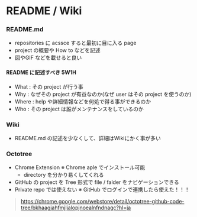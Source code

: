 # README / Wiki
### README.md
- repositories に acssce すると最初に目に入る page
- project の概要や How to などを記述
- 図やGIF などを載せると良い
#### README に記述すべき 5W1H
- What : その project が行う事
- Why : なぜその project が有益なのか(なぜ user はその project を使うのか)
- Where : help や詳細情報などを何処で得る事ができるのか
- Who : その project は誰がメンテナンスをしているのか
### Wiki
- README.md の記述を少なくして、詳細はWikiにかく事が多い
### Octotree
- Chrome Extension ※ Chrome aple でインストール可能
   - directory を分かり易くしてくれる
- GitHub の project を Tree 形式で file / falder をナビゲーションできる
- Private repo では使えない ※ GitHub でログインで連携したら使えた！！！
> https://chrome.google.com/webstore/detail/octotree-github-code-tree/bkhaagjahfmjljalopjnoealnfndnagc?hl=ja
